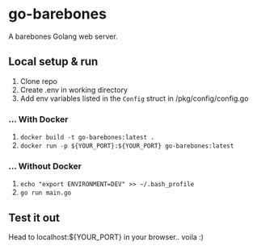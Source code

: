 # go-barebones

A barebones Golang web server.

## Local setup & run

1. Clone repo
2. Create .env in working directory
3. Add env variables listed in the `Config` struct in /pkg/config/config.go

### ... With Docker

1. ```docker build -t go-barebones:latest .```
2. ```docker run -p ${YOUR_PORT}:${YOUR_PORT} go-barebones:latest```

### ... Without Docker

1. ```echo "export ENVIRONMENT=DEV" >> ~/.bash_profile```
2. ```go run main.go```

## Test it out

Head to localhost:${YOUR_PORT} in your browser.. voila :)
